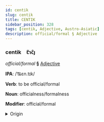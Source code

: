 ```yaml
---
id: centik
slug: centik
title: CENTIK
sidebar_position: 328
tags: [centik, Adjective, Austro-Asiatic]
description: official/formal § Adjective
---
```


### centik&emsp;<span kind="abugida">ꞇ̃ɿc̑ȷ</span>

*official/formal* **§** [Adjective](../../tags/Adjective)

**IPA**: /ˈt͡ɕɛn.tɪk/

**Verb**: to be official/formal

**Noun**: officialness/formalness

**Modifier**: official/formal

<details>
    <summary>Origin</summary>
    Vietnamese chánh thức [t͡ɕɛɲ˦˧˥ tʰɨk̚˦˧˥]<br/>
    <em>Austro-Asiatic Language Family</em>
</details>